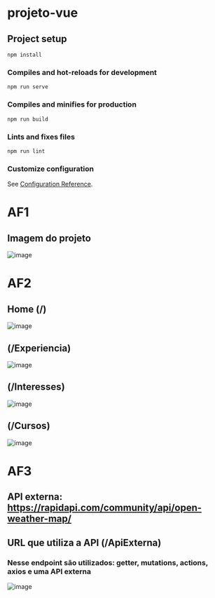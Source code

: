 # projeto-vue

## Project setup
```
npm install
```

### Compiles and hot-reloads for development
```
npm run serve
```

### Compiles and minifies for production
```
npm run build
```

### Lints and fixes files
```
npm run lint
```

### Customize configuration
See [Configuration Reference](https://cli.vuejs.org/config/).

# AF1
## Imagem do projeto
![image](https://user-images.githubusercontent.com/70613241/142274626-068a2260-eed2-4bc2-8ede-953fa501982a.png)

# AF2
## Home (/)
![image](https://user-images.githubusercontent.com/70613241/143783401-e09eb351-75b6-43ec-8638-13f47cc7c7df.png)

## (/Experiencia)
![image](https://user-images.githubusercontent.com/70613241/143783411-8f0c0119-dcbb-4d9a-81ff-9c17345744ba.png)

## (/Interesses)
![image](https://user-images.githubusercontent.com/70613241/143783424-99085eea-d5a8-4a26-9e7a-10cf50d0d1ef.png)

## (/Cursos)
![image](https://user-images.githubusercontent.com/70613241/143783434-31e220f3-e27d-4954-88bc-ec1e01ba342c.png)

# AF3
## API externa: https://rapidapi.com/community/api/open-weather-map/

## URL que utiliza a API (/ApiExterna)
### Nesse endpoint são utilizados: getter, mutations, actions, axios e uma API externa
![image](https://user-images.githubusercontent.com/70613241/144532270-38665676-aef5-452d-ba02-b7dfe6c12671.png)



